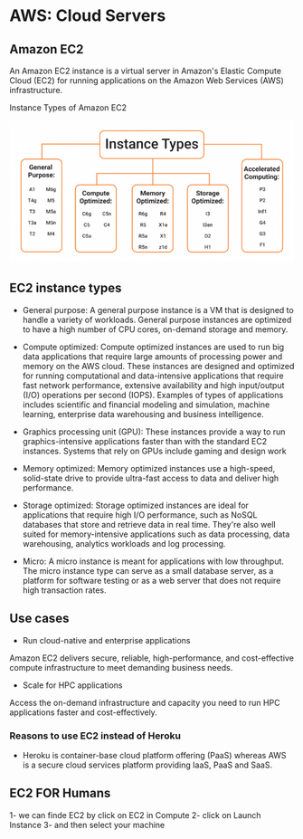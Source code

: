 # AWS: Cloud Servers

## Amazon EC2

An Amazon EC2 instance is a virtual server in Amazon's Elastic Compute Cloud (EC2) for running applications on the Amazon Web Services (AWS) infrastructure.

Instance Types of Amazon EC2

![](./assest/AWS1.png)

## EC2 instance types

* General purpose: A general purpose instance is a VM that is designed to handle a variety of workloads. General purpose instances are optimized to have a high number of CPU cores, on-demand storage and memory.

* Compute optimized: Compute optimized instances are used to run big data applications that require large amounts of processing power and memory on the AWS cloud. These instances are designed and optimized for running computational and data-intensive applications that require fast network performance, extensive availability and high input/output (I/O) operations per second (IOPS). Examples of types of applications includes scientific and financial modeling and simulation, machine learning, enterprise data warehousing and business intelligence.

* Graphics processing unit (GPU): These instances provide a way to run graphics-intensive applications faster than with the standard EC2 instances. Systems that rely on GPUs include gaming and design work

* Memory optimized: Memory optimized instances use a high-speed, solid-state drive to provide ultra-fast access to data and deliver high performance.

* Storage optimized: Storage optimized instances are ideal for applications that require high I/O performance, such as NoSQL databases that store and retrieve data in real time. They're also well suited for memory-intensive applications such as data processing, data warehousing, analytics workloads and log processing.

* Micro: A micro instance is meant for applications with low throughput. The micro instance type can serve as a small database server, as a platform for software testing or as a web server that does not require high transaction rates.

## Use cases

* Run cloud-native and enterprise applications

Amazon EC2 delivers secure, reliable, high-performance, and cost-effective compute infrastructure to meet demanding business needs.

* Scale for HPC applications

Access the on-demand infrastructure and capacity you need to run HPC applications faster and cost-effectively.

### Reasons to use EC2 instead of Heroku

* Heroku is container-base cloud platform offering (PaaS) whereas AWS is a secure cloud services platform providing IaaS, PaaS and SaaS.

## EC2 FOR Humans

1- we can finde EC2 by  click on EC2 in Compute 
2- click on Launch Instance 
3- and then select your machine
